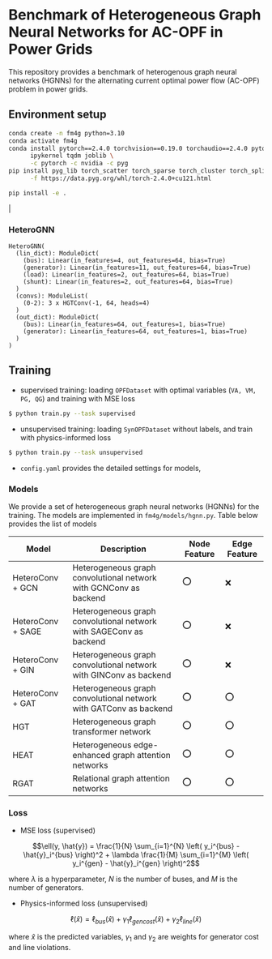 # Benchmark of Heterogeneous Graph Neural Networks for AC-OPF in Power Grids

This repository provides a benchmark of heterogenous graph neural networks (HGNNs) for the alternating current optimal power flow (AC-OPF) problem in power grids.


## Environment setup

```bash
conda create -n fm4g python=3.10
conda activate fm4g
conda install pytorch==2.4.0 torchvision==0.19.0 torchaudio==2.4.0 pytorch-cuda=12.1 pyg \
      ipykernel tqdm joblib \
      -c pytorch -c nvidia -c pyg
pip install pyg_lib torch_scatter torch_sparse torch_cluster torch_spline_conv scikit-learn pandapower matplotlib lightning ipykernel pytest \
      -f https://data.pyg.org/whl/torch-2.4.0+cu121.html 

pip install -e .
```

<!-- 

pip install torch==2.0.0 torchvision torchaudio --index-url https://download.pytorch.org/whl/cu117
pip install torch-geometric
pip install torch_cluster torch_scatter torch_sparse torch_spline_conv pyg_lib -f https://data.pyg.org/whl/torch-2.0.0+cu117.html
pip install joblib ipykernel tqdm

conda install pytorch==2.0.0 torchvision==0.15.0 torchaudio==2.0.0 pytorch-cuda=11.7 pyg scikit-learn pandapower -c pytorch -c nvidia -c conda-forge -c pyg
pip install matpowercaseframes
 -->


<!-- ## Data

* node (size, # of features)

| Grid    | Bus     | Gen     | Load    | Shunt  |
| ------- | ------- | ------- | ------- | ------ |
| case 14 | (14, 4) | (5, 11) | (11, 2) | (1, 2) |
| case 30 | (30, 4) | (6, 11) | (21, 2) | (2, 2) |

* edge (size, # of features)

| Grid    | (bus, ac_line, bus) | (bus, transformer, bus) | (gen, gen_link, bus) | (bus, gen_link, gen) | (load, load_link, bus) | (bus, load_link, load) | (shunt, shunt_link, bus) | (bus, shunt_link, shunt) |
| ------- | ------------------- | ----------------------- | -------------------- | -------------------- | ---------------------- | ---------------------- | ------------------------ | ------------------------ |
| case 14 | (17, 9)             | (3, 11)                 | (5, 0)               | (5, 0)               | (11, 0)                | (11, 0)                | (1, 0)                   | (1, 0)                   |
| case 30 | (34, 9)             | (7, 11)                 | (6, 0)               | (6, 0)               | (21, 0)                | (21, 0)                | (2, 0)                   | (2, 0)                   | --> |


### HeteroGNN

```
HeteroGNN(
  (lin_dict): ModuleDict(
    (bus): Linear(in_features=4, out_features=64, bias=True)
    (generator): Linear(in_features=11, out_features=64, bias=True)
    (load): Linear(in_features=2, out_features=64, bias=True)
    (shunt): Linear(in_features=2, out_features=64, bias=True)
  )
  (convs): ModuleList(
    (0-2): 3 x HGTConv(-1, 64, heads=4)
  )
  (out_dict): ModuleDict(
    (bus): Linear(in_features=64, out_features=1, bias=True)
    (generator): Linear(in_features=64, out_features=1, bias=True)
  )
)
```

## Training

* supervised training: loading `OPFDataset` with optimal variables (`VA, VM, PG, QG`) and training with MSE loss
```bash
$ python train.py --task supervised
```

* unsupervised training: loading `SynOPFDataset` without labels, and train with physics-informed loss
```bash
$ python train.py --task unsupervised
```

* `config.yaml` provides the detailed settings for models, 

### Models

We provide a set of heterogeneous graph neural networks (HGNNs) for the training. 
The models are implemented in `fm4g/models/hgnn.py`. 
Table below provides the list of models

| Model             | Description                                                        | Node Feature | Edge Feature |
| ----------------- | ------------------------------------------------------------------ | ------------ | ------------ |
| HeteroConv + GCN  | Heterogeneous graph convolutional network with GCNConv as backend  | :o:          | :x:          |
| HeteroConv + SAGE | Heterogeneous graph convolutional network with SAGEConv as backend | :o:          | :x:          |
| HeteroConv + GIN  | Heterogeneous graph convolutional network with GINConv as backend  | :o:          | :x:          |
| HeteroConv + GAT  | Heterogeneous graph convolutional network with GATConv as backend  | :o:          | :o:          |
| HGT               | Heterogeneous graph transformer network                            | :o:          | :o:          |
| HEAT              | Heterogeneous edge-enhanced graph attention networks               | :o:          | :o:          |
| RGAT              | Relational graph attention networks                                | :o:          | :o:          |

### Loss

* MSE loss (supervised)

```math
\ell(y, \hat{y}) = \frac{1}{N} \sum_{i=1}^{N} \left( y_i^{bus} - \hat{y}_i^{bus} \right)^2 + \lambda \frac{1}{M} \sum_{i=1}^{M} \left( y_i^{gen} - \hat{y}_i^{gen} \right)^2
```

where $\lambda$ is a hyperparameter, $N$ is the number of buses, and $M$ is the number of generators.

* Physics-informed loss (unsupervised)
```math
\ell(\hat{x}) = \ell_{bus} (\hat{x}) + \gamma_1 \ell_{gen cost} (\hat{x}) + \gamma_2 \ell_{line} (\hat{x})
```
where $\hat{x}$ is the predicted variables, $\gamma_1$ and $\gamma_2$ are weights for generator cost and line violations.




